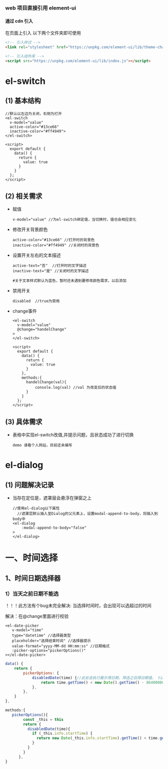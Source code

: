### web 项目直接引用 element-ui

#### 通过 cdn 引入

在页面上引入 以下两个文件夹即可使用

```html
<!-- 引入样式 -->
<link rel="stylesheet" href="https://unpkg.com/element-ui/lib/theme-chalk/index.css">

<!-- 引入组件库 -->
<script src="https://unpkg.com/element-ui/lib/index.js"></script>
```

# el-switch

## (1) 基本结构

```vue
//默认以左边为关闭，右侧为打开
<el-switch
  v-model="value"
  active-color="#13ce66"
  inactive-color="#ff4949">
</el-switch>

<script>
  export default {
    data() {
      return {
        value: true
      }
    }
  };
</script>
```

## (2) 相关需求

- 赋值

  ```vue
  v-model="value" //为el-switch绑定值，当切换时，值也会相应变化
  ```

- 修改开关背景颜色

  ```vue
  active-color="#13ce66" //打开时的背景色
  inactive-color="#ff4949" //关闭时的背景色
  ```

- 设置开关左右的文本描述

  ```vue
  active-text="否"  //打开时的文字描述
  inactive-text="是" //关闭时的文字描述
  
  #关于文本样式默认为蓝色，暂时还未遇到要修改颜色需求，以后添加
  ```

- 禁用开关

  ```vue
  disabled  //true为禁用
  ```

- change事件

  ```vue
  <el-switch
    v-model="value"
    @change="handelChange"
  >
  </el-switch>
  
  <script>
    export default {
      data() {
        return {
          value: true
        }
      },
      methods:{
        handelChange(val){
            console.log(val) //val 为改变后的状态值
        }  
      }
    };
  </script>
  ```

## (3) 具体需求

- 表格中实现el-switch改值,并提示问题，且状态成功了进行切换

  ```vue
  demo 请看个人网站，目前还未编写
  ```

# el-dialog

## (1) 问题解决记录

- 当存在定位是，遮罩层会悬浮在弹窗之上

  ```vue
  //使用el-dialog以下属性
  	//遮罩层默认插入至Dialog的父元素上，设置modal-append-to-body，将插入到body中
  <el-dialog
      :modal-append-to-body="false"
  >
  </el-dialog>
  ```



# 一、时间选择

## 1、时间日期选择器

### 1）当天之前日期不能选

！！！此方法有个bug未完全解决:
	当选择时间时，会出现可以选超过的时间

解决：在@change里面进行校验

```vue
<el-date-picker             
   v-model="time"
   type="datetime" //选择器类型
   placeholder="选择结束时间" //选择器提示
   value-format="yyyy-MM-dd HH:mm:ss" //日期格式
   :picker-options="pickerOptions()"
></el-date-picker>
```

```js
data() {
    return {
        pickerOptions: {
            disabledDate(time) {//此处会执行展示得日期，筛选之后得日期值， time为日期值
                return time.getTime() < new Date().getTime() - 86400000; //86400000为24小时的秒数
            },
        },
    }
},

methods:{
   pickerOptions(){
        const _this = this
        return {
          disabledDate(time){
            if (_this.info.startTime) {
              return new Date(_this.info.startTime).getTime() < time.getTime()
            }
          }
        }
      }, 
}

```
